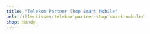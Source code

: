 ```yaml
---
title: "Telekom Partner Shop Smart Mobile"
url: /illertissen/telekom-partner-shop-smart-mobile/
shop: Handy
---
```

